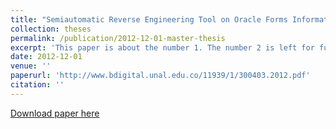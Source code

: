 ```yaml
---
title: "Semiautomatic Reverse Engineering Tool on Oracle Forms Information Systems"
collection: theses
permalink: /publication/2012-12-01-master-thesis
excerpt: 'This paper is about the number 1. The number 2 is left for future work.'
date: 2012-12-01
venue: ''
paperurl: 'http://www.bdigital.unal.edu.co/11939/1/300403.2012.pdf'
citation: ''
---
```

[Download paper here](http://www.bdigital.unal.edu.co/11939/1/300403.2012.pdf)
